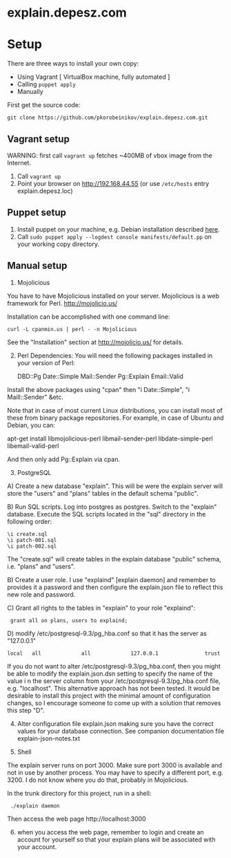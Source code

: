 explain.depesz.com
==================

Setup
==================

There are three ways to install your own copy:

* Using Vagrant [ VirtualBox machine, fully automated ]
* Calling `puppet apply`
* Manually

First get the source code:

    git clone https://github.com/pkorobeinikov/explain.depesz.com.git

## Vagrant setup

WARNING: first call `vagrant up` fetches ~400MB of vbox image from the Internet.

1. Call `vagrant up`
2. Point your browser on http://192.168.44.55 (or use `/etc/hosts` entry explain.depesz.loc)

## Puppet setup

1. Install puppet on your machine, e.g. Debian installation described [here](https://docs.puppetlabs.com/guides/install_puppet/install_debian_ubuntu.html).
2. Call `sudo puppet apply --logdest console manifests/default.pp` on your working copy directory.

## Manual setup

1) Mojolicious

You have to have Mojolicious installed on your server.  Mojolicious is a web framework for Perl.
http://mojolicio.us/

Installation can be accomplished with one command line:

    curl -L cpanmin.us | perl - -n Mojolicious

See the "Installation" section at http://mojolicio.us/ for details.

2) Perl Dependencies:
You will need the following packages installed in your version of Perl:

    DBD::Pg
    Date::Simple
    Mail::Sender
    Pg::Explain
    Email::Valid


Install the above packages using "cpan" then "i Date::Simple", "i Maill::Sender" &etc.

Note that in case of most current Linux distributions, you can install most of
these from binary package repositories. For example, in case of Ubuntu and
Debian, you can:

apt-get install libmojolicious-perl libmail-sender-perl libdate-simple-perl libemail-valid-perl

And then only add Pg::Explain via cpan.

3) PostgreSQL

A) Create a new database "explain".  This will be were the explain server will store the "users"
and "plans" tables in the default schema "public".

B) Run SQL scripts.  Log into postgres as postgres. Switch to the "explain" database.
Execute the SQL scripts located in the "sql" directory in the following order:

    \i create.sql
    \i patch-001.sql
    \i patch-002.sql

The "create.sql" will create tables in the explain database "public" schema, i.e. "plans" and "users".

B) Create a user role.  I use "explaind" [explain daemon] and remember to provides it a password and then configure
the explain.json file to reflect this new role and password.

C) Grant all rights to the tables in "explain" to your role "explaind":

     grant all on plans, users to explaind;

D) modify  /etc/postgresql-9.3/pg_hba.conf so that it has the server as "127.0.0.1"

    local   all             all             127.0.0.1               trust

If you do not want to alter  /etc/postgresql-9.3/pg_hba.conf, then you might be able
to modify the explain.json.dsn setting to specify the name of the value i
n the server column from your /etc/postgresql-9.3/pg_hba.conf file, e.g. "localhost".  This
alternative approach has not been tested.  It would be desirable to install this project with
the minimal amount of configuration changes, so I encourage someone to come up with a solution
that removes this step "D".

4) Alter configuration file explain.json making sure you have the correct values for your database connection.
See companion documentation file explain-json-notes.txt

5) Shell

The explain server runs on port 3000.  Make sure port 3000 is available and not in use by another process.
You may have to specify a different port, e.g. 3200.  I do not know where you do that, probably in Mojolicious.

In the trunk directory for this project, run in a shell:

     ./explain daemon

Then access the web page http://localhost:3000

6) when you access the web page, remember to login and create an account for yourself so that your explain plans
will be associated with your account.
